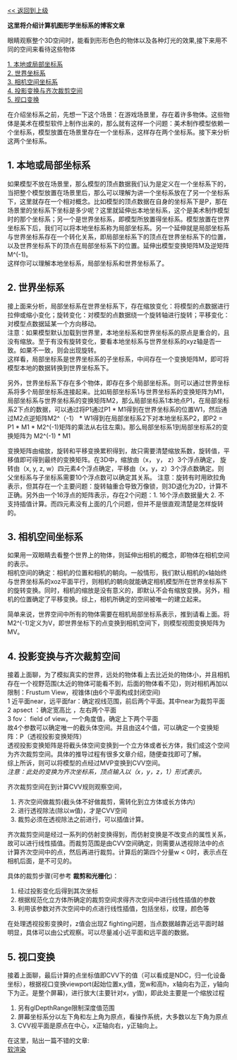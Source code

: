 [<< 返回到上级](index.md)

**这里将介绍计算机图形学坐标系的博客文章**

眼睛观察整个3D空间时，能看到形形色色的物体以及各种灯光的效果,接下来用不同的空间来看待这些物体

[1. 本地或局部坐标系](#1)   
[2. 世界坐标系](#2)  
[3. 相机空间坐标系](#3)  
[4. 投影变换与齐次裁剪空间](#4)  
[5. 视口变换](#5)  

在介绍坐标系之前，先想一下这个场景：在游戏场景里，存在着许多物体。这些物体是美术在模型软件上制作出来的，那么就有这样一个问题：美术制作模型依赖一个坐标系，模型放置在场景里存在一个坐标系，这样存在两个坐标系。接下来分析这两个坐标系。

<span id="1"></span>
## **1. 本地或局部坐标系**  
 
如果模型不放在场景里，那么模型的顶点数据我们认为是定义在一个坐标系下的，当把整个模型放置在场景里后，那么可以理解为讲一个坐标系放在了另一个坐标系下，这里就存在一个相对概念。比如模型的顶点数据在自身的坐标系下是P，那在场景里的坐标系下坐标是多少呢？这里就延伸出本地坐标系，这个是美术制作模型时的那个坐标系；另一个是世界坐标系，即模型所放置得坐标系。模型放置在世界坐标系下后，我们可以将本地坐标系称为局部坐标系。另一个延伸就是局部坐标系与世界坐标系存在一个转化关系，即局部坐标系下的顶点在世界坐标系下的位置，以及世界坐标系下的顶点在局部坐标系下的位置。延伸出模型变换矩阵M及逆矩阵M^(-1)。  
这样你可以理解本地坐标系，局部坐标系和世界坐标系了。


<span id="2"></span>
## **2. 世界坐标系**  

接上面来分析，局部坐标系在世界坐标系下，存在缩放变化：将模型的点数据进行拉伸或缩小变化；旋转变化：对模型的点数据绕一个旋转轴进行旋转；平移变化：对模型点数据延某一个方向移动。  
注意：如果模型默认加载到世界里，本地坐标系和世界坐标系的原点是重合的，且没有缩放。至于有没有旋转变化，要看本地坐标系与世界坐标系的xyz轴是否一致。如果不一致，则会出现旋转。  
这样看，局部坐标系是世界坐标系的子坐标系，中间存在一个变换矩阵M，即可将模型本地的数据转换到世界坐标系下。   

另外，世界坐标系下存在多个物体，即存在多个局部坐标系。则可以通过世界坐标系将多个局部坐标系连接起来。比如局部坐标系1与世界坐标系的变换矩阵为M1，局部坐标系与世界坐标系的变换矩阵M2，那么局部坐标系1本地点P1，在局部坐标系2下点的数据，可以通过将P1通过P1 \* M1得到在世界坐标系的位置W1，然后通过M2点逆矩阵M2^（-1） \* W1得到在局部坐标系2下对本地坐标系P2，即P2 = P1 \* M1 \* M2^(-1)矩阵的乘法从右往左乘)。那么局部坐标系1到局部坐标系2的变换矩阵为 M2^(-1) \* M1  

变换矩阵由缩放，旋转和平移变换累积得到，故只需要清楚缩放系数，旋转值，平移值即可得到最终的变换矩阵。在3D中，缩放由（x， y， z）3个浮点确定， 旋转由（x, y, z, w）四元素4个浮点确定，平移由（x，y，z）3个浮点数确定。则父坐标系与子坐标系需要10个浮点数可以确定其关系。
注意：旋转有时用欧拉角表示，但其存在一个主要问题：旋转轴重合导致万像锁，则3D退化为2D，计算不正确。另外由一个16浮点的矩阵表示，存在2个问题：1. 16个浮点数据量大 2. 不支持插值计算。而四元素没有上面的几个问题，但并不是很直观清楚是怎样旋转的。  

<span id="3"></span>
## **3. 相机空间坐标系**  

如果用一双眼睛去看整个世界上的物体，则延伸出相机的概念，即物体在相机空间的表示。  
相机空间的确定：相机的位置和相机的朝向。一般情形，我们默认相机的x轴始终与世界坐标系的xoz平面平行，则相机的朝向就能确定相机模型所在世界坐标系下的旋转变换。同时，相机的缩放是没有意义的，即默认不会有缩放变换。另外，相机的位置确定了平移变换。综上，相机所确定的空间被唯一的建立起来。  

简单来说，世界空间中所有的物体需要在相机局部坐标系表示，推到请看上面。将M2^(-1)定义为V，即世界坐标下的点变换到相机空间下，则模型视图变换矩阵为MV。

<span id="4"></span>
## **4. 投影变换与齐次裁剪空间**

接着上面聊，为了模拟真实的世界，远处的物体看上去比近处的物体小，并且相机存在一个视野范围(太近的物体可能看不到，后面的物体看不见)，则对相机再加以限制：Frustum View，视锥体(由6个平面构成封闭空间)    
1 近平面near，远平面far：确定视线范围，前后两个平面。其中near为裁剪平面
2 apsect ：确定宽高比 ，左右两个平面  
3 fov： field of view。一个角度值，确定上下两个平面  
故4个参数可以确定唯一的截头体空间。并且由这4个值，可以确定一个变换矩阵：P（透视投影变换矩阵）  
透视投影变换矩阵是将截头体空间变换到一个立方体或者长方体，我们成这个空间为齐次裁剪空间。具体的推导过程有很多文章介绍，随便查找即可了解。  
综上所诉，则可以将模型的点经过MVP变换到CVV空间。  
*注意：此处的变换为齐次坐标系，顶点输入以（x，y，z，1）形式表示。*  

齐次裁剪空间在到计算CVV规则观察空间，  
1. 齐次空间做裁剪(截头体不好做裁剪，需转化到立方体或长方体内)  
2. 进行透视除法(除以w值)，才是CVV空间  
3. 裁剪必须在透视除法之前进行，可以插值计算。  

齐次裁剪空间是经过一系列的仿射变换得到，而仿射变换是不改变点的属性关系，故可以进行线性插值。而裁剪范围是由CVV空间确定，则需要从透视除法中的点计算齐次空间中的点，然后再进行裁剪。计算后的第四个分量w < 0时，表示点在相机后面，是不可见的。  

具体的裁剪步骤(可参考 **裁剪和光栅化**)：  
1. 经过投影变化后得到其次坐标  
2. 根据规范化立方体所确定的裁剪空间求得齐次空间中进行线性插值的参数  
3. 利用该参数对齐次空间中的点进行线性插值，包括坐标，纹理，颜色等  

在处理透视投影变换时，z值会出现Z fighting问题，当点数据越靠近远平面时越明显，具体可以由公式观察。可以尽量减小近平面和远平面的数据。  

<span id="5"></span>
## **5. 视口变换**  

接着上面聊，最后计算的点坐标值即CVV下的值（可以看成是NDC，归一化设备坐标），根据视口变换viewport(起始位置x,y值，宽w和高h，x轴向右为正，y轴向下为正。是整个屏幕)，进行放大(主要针对x，y值)，即此处主要是一个缩放过程  

1. 另有glDepthRange限制深度值范围  
2. 屏幕坐标系分以左下角和左上角为原点，看操作系统，大多数以左下角为原点  
3. CVV视平面是原点在中心，x正轴向右，y正轴向上。  

在这里，贴出一篇不错的文章:  
[软渲染](https://www.davrous.com/2013/06/13/tutorial-series-learning-how-to-write-a-3d-soft-engine-from-scratch-in-c-typescript-or-javascript/)  







